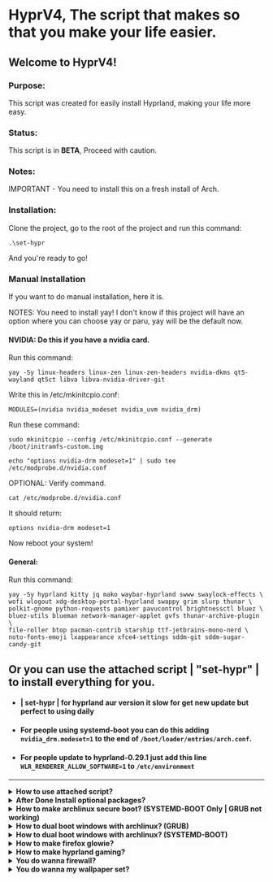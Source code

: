 # HyprV4, The script that makes so that you make your life easier.
## Welcome to HyprV4!
### Purpose:

This script was created for easily install Hyprland, making your life more easy.
### Status:

This script is in **BETA**, Proceed with caution.
### Notes:
IMPORTANT - You need to install this on a fresh install of Arch.

### Installation:
Clone the project, go to the root of the project and run this command:

```
.\set-hypr
```

And you're ready to go!

### Manual Installation
If you want to do manual installation, here it is.

NOTES: You need to install yay! I don't know if this project will have an option where you can choose yay or paru, yay will be the default now.

#### NVIDIA: Do this if you have a nvidia card.
Run this command:

```
yay -Sy linux-headers linux-zen linux-zen-headers nvidia-dkms qt5-wayland qt5ct libva libva-nvidia-driver-git
```

Write this in /etc/mkinitcpio.conf:

```
MODULES=(nvidia nvidia_modeset nvidia_uvm nvidia_drm)
```

Run these command:

```
sudo mkinitcpio --config /etc/mkinitcpio.conf --generate /boot/initramfs-custom.img
```

```
echo "options nvidia-drm modeset=1" | sudo tee /etc/modprobe.d/nvidia.conf
```

OPTIONAL: Verify command.

```
cat /etc/modprobe.d/nvidia.conf
```

It should return:

```
options nvidia-drm modeset=1
```

Now reboot your system!

#### General:
Run this command:

```
yay -Sy hyprland kitty jq mako waybar-hyprland swww swaylock-effects \
wofi wlogout xdg-desktop-portal-hyprland swappy grim slurp thunar \
polkit-gnome python-requests pamixer pavucontrol brightnessctl bluez \
bluez-utils blueman network-manager-applet gvfs thunar-archive-plugin \
file-roller btop pacman-contrib starship ttf-jetbrains-mono-nerd \
noto-fonts-emoji lxappearance xfce4-settings sddm-git sddm-sugar-candy-git 
```

Or you can use the attached script | "set-hypr" | to install everything for you.
---
- #### | set-hypr | for hyprland aur version it slow for get new update but perfect to using daily
- #### For people using systemd-boot you can do this adding `nvidia_drm.modeset=1` to the end of `/boot/loader/entries/arch.conf`.
- #### For people update to hyprland-0.29.1 just add this line `WLR_RENDERER_ALLOW_SOFTWARE=1` to `/etc/environment`
---

<details>
  <summary><strong> How to use attached script? </strong></summary>

---
- Step 1
```
  git clone https://github.com/oniichanx/hyprv6.git
```
- Step 2
```
  cd hyprv6
```
- Step 3
```
  chmod +x set-hypr
```
```
  chmod +x set-hypr-git
```
- Step 4 run which one you wanna use `hypr or hypr-git`
```
  ./set-hypr
```
```
  ./set-hypr-git
```
- DONE
---
</details>
</details>

<details>
  <summary><strong> After Done  Install optional packages? </strong></summary>

---
- #### Any Nerd Fonts installed and used by your terminal emulator to display icon (Highly Recommended: JetBrains Mono, since most of the config using this font)

- You can use lime-desu script to download any Nerd Fonts (requires [fzf](https://github.com/junegunn/fzf)&[wget](https://archlinux.org/packages/extra/x86_64/wget))
```
sudo pacman -S fzf wget
```
- run this next when fzf & wget install done
```
bash -c "$(curl -Ls https://raw.githubusercontent.com/lime-desu/bin/main/nf-dl)"
```
---
- #### install all font manual
```
pacman -S ttf-dejavu ttf-liberation ttf-droid ttf-ubuntu-font-family noto-fonts noto-fonts-cjk ttf-font-awesome

yay -S ttf-gelasio-ib ttf-caladea ttf-carlito ttf-liberation-sans-narrow ttf-ms-fonts ttf-tlwg ttf-maple ttf-twemoji
```
---
- #### install apple fonts manual
```
git clone https://aur.archlinux.org/apple-fonts.git
cd apple-fonts
makepkg -si
```
---
- #### install obs-studio & font-manager
```
pacman -S obs-studio
yay -S font-manager
```
---
- #### install webcord it just discord but can sharing srceen on wayland&hyprland
```
git clone https://aur.archlinux.org/webcord.git
cd webcord
makepkg -si
```
---
- #### install AppImageLauncher for just use appimage
```
yay -S AppImageLauncher
```
---
- #### install imagemagick for custom neofetch with image like .png|.jpg|.gif (requires [neofetch config](https://github.com/oniichanx/neofetch))
```
sudo pacman -S imagemagick
```
---
- #### set default-web-browser to librewolf
```
xdg-settings set default-web-browser librewolf.desktop
```
---
  </details>
</details>

<details>
  <summary><strong> How to make archlinux secure boot? (SYSTEMD-BOOT Only | GRUB not working)</strong></summary>

---
- Step 1
```
sudo pacman -S sbctl
```
- Step 2
```
sudo sbctl create-keys
```
- Step 3
```
sudo sbctl enroll-keys -m
```
- Step 4
```
sudo sbctl sign -s /boot/EFI/BOOT/BOOTX64.EFi
sudo sbctl sign -s /boot/EFI/systemd/systemd-bootx64.efi
sudo sbctl sign -s /boot/vmlinuz-linux
sudo sbctl sign -s /boot/vmlinuz-linux-zen
sudo sbctl sign -s /boot/EFI/BOOT/BOOTX64.EFI
```
- Step 5
```
sudo sbctl verify
```
- Done

---
  </details>
</details>

<details>
  <summary><strong> How to dual boot windows with archlinux? (GRUB) </strong></summary>
  
---
- Step 1
```
sudo pacman -S os-prober
```
- Step 2
```
sudo mkinitcpio -P
```
- Step 3 remove # on GRUB_DISABLE_OS_PEROBER=false
```
sudo nano /etc/default/grub
```
- Step 4
```
sudo grub-install --target=x86_64-efi --efi-directory=/efi --boot-directory=/efi --bootloader-id=GRUB
```
- or
```
sudo grub-install --target=x86_64-efi --efi-directory=/boot --bootloader-id=GRUB --boot-directory=/mnt/boot
```
- Step 5
```
sudo grub-mkconfig -o /efi/grub/grub.cfg
```
- Done

---
  </details>
</details>

<details>
  <summary><strong> How to dual boot windows with archlinux? (SYSTEMD-BOOT) </strong></summary>
  
---
- Step 1 (note first efi partition block number)
```
sudo fdisk -l
```
- Step 2
```
sudo mkdir /mnt/windows
```
- Step 3
```
sudo mount /dev/(urwindowsefiblock) /mnt/windows
```
- Step 4
```
sudo cp -r /mnt/windows/EFI/Microsoft /boot/EFI
```
- Step 5 For Check EFI Microsoft is in there (above command to check if copied)
```
sudo ls /boot/EFI
```
- Step 6
```
sudo nano /boot/efi/loader/loader.conf
```
- Or
```
sudo nano /boot/loader/loader.conf
```
- Step 7 add these two lines
```
timeout 5
console-mode 0
```
- Done

---
  </details>
</details>

<details>
  <summary><strong> How to make firefox glowie? </strong></summary>

---

(requires [hnhx config](https://github.com/hnhx/user.js) or [My config](https://github.com/oniichanx/neofetch/tree/main/firefox))

---

- #### if you want firefox theme

(requires [firefox look like safari theme](https://github.com/datguypiko/Firefox-Mod-Blur))

---

  </details>
</details>

<details>
  <summary><strong> How to make hyprland gaming? </strong></summary>

---
- #### Install steam
```
sudo pacman -S steam
```
---
- #### Install wine & lutris
```
sudo pacman -S --needed --noconfirm lutris wine-staging wine-mono
```
---
- #### Install lutris requires missed (NVIDIA)
```
sudo pacman -S --needed nvidia-dkms nvidia-utils lib32-nvidia-utils nvidia-settings vulkan-icd-loader lib32-vulkan-icd-loader
```
---
- #### if you want play minecraft
```
sudo pacman -S --needed --noconfirm cava vscodium-bin prismlauncher-qt5-bin
```
- #### if you using nvidia-driver 545.xxx Need to downgrade to 535.113
- ``` yay -S downgrade ```
- ``` sudo downgrade nvidia-dkms nvidia nvidia-utils lib32-nvidia-utils ```
---
- #### if you want play game on windows (requires [StartWine](https://github.com/RusNor/StartWine-Launcher))
```
curl -sLo /dev/null -w '%{url_effective}' https://github.com/RusNor/StartWine-Launcher/releases/latest
copy output link
wget https://github.com/RusNor/StartWine-Launcher/releases/tag/StartWine_v***
chmod +x StartWine_v*
./StartWine_v37*
```
or Aur
```
yay -S --needed --noconfirm startwine
```
---
- #### if you want change wallpaper quick (requires [Waypaper](https://github.com/anufrievroman/waypaper))
```
sudo pacman -S --needed --noconfirm python-pip python-pipx swaybg
```
```
pip install waypaper
```
```
pipx install waypaper
```
Or use yay packages
```
yay -S waypaper-git
```
Add this line in your hyprland.conf
```
exec-once=waypaper --restore
```
Reboot
`waypaper` will run GUI application.

---
- #### if you want macos theme
```
yay -S mojave-gtk-theme-git apple_cursor
```
---

  </details>
</details>

<details>
  <summary><strong> You do wanna firewall? </strong></summary>

---
- #### Install Gufw & xorg-xhost
```
sudo pacman -S gufw xorg-xhost
```

- ### ([gufw issues fix](https://forum.endeavouros.com/t/gufw-problems-and-solution/10666))

`sudo nano /usr/bin/gufw`
```
#!/bin/bash
Main() {
    local whoami="$(whoami)"
    if [ "$(loginctl show-session "$(loginctl|grep $whoami|sort -n|tail -n 1 |awk '{print $1}')" -p Type)" = "Type=wayland" ]
    then
        xhost +si:localuser:root
    fi
    pkexec gufw-pkexec $whoami
}
Main "$@"
```

`sudo nano /usr/bin/gufw-pkexec`
```
#!/bin/bash
LOCATIONS=`ls -ld /usr/lib/python*/site-packages/gufw/gufw.py | awk '{print $NF}'` # from source
LOCATIONS=( "${LOCATIONS[@]}" "/usr/share/gufw/gufw/gufw.py" )                    # deb package

for ((i = 0; i < ${#LOCATIONS[@]}; i++))
do
    if [[ -e "${LOCATIONS[${i}]}" ]]; then
        python3 ${LOCATIONS[${i}]} $1
    fi
done
```

`To block IPV6 By Default`
```
sudo nano /etc/default/ufw

and do this

first one IPV6=yes to IPV6=no
```

`My recommended Rules`
```
sudo ufw limit SSH
sudo ufw limit 22/tcp
sudo ufw allow 80/tcp
sudo ufw allow 443/tcp
sudo ufw default deny incoming
sudo ufw default allow outgoing
sudo ufw enable
```
---

</details>
</details>

<details>
  <summary><strong> You do wanna my wallpaper set? </strong></summary>
  
- ### ([Wallpaper Set](https://github.com/oniichanx/neofetch/tree/main/wallpaper))
</details>
</details>
